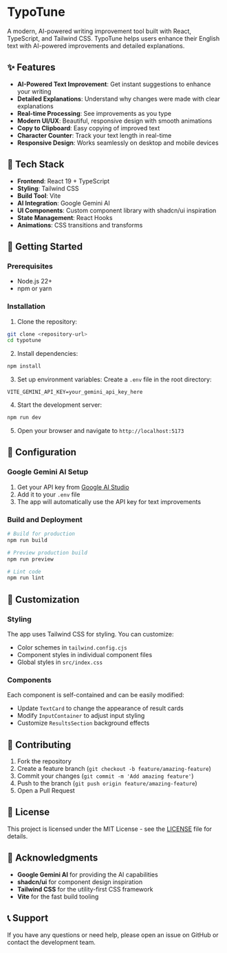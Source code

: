 # TypoTune

A modern, AI-powered writing improvement tool built with React, TypeScript, and Tailwind CSS. TypoTune helps users enhance their English text with AI-powered improvements and detailed explanations.

## ✨ Features

- **AI-Powered Text Improvement**: Get instant suggestions to enhance your writing
- **Detailed Explanations**: Understand why changes were made with clear explanations
- **Real-time Processing**: See improvements as you type
- **Modern UI/UX**: Beautiful, responsive design with smooth animations
- **Copy to Clipboard**: Easy copying of improved text
- **Character Counter**: Track your text length in real-time
- **Responsive Design**: Works seamlessly on desktop and mobile devices

## 🚀 Tech Stack

- **Frontend**: React 19 + TypeScript
- **Styling**: Tailwind CSS
- **Build Tool**: Vite
- **AI Integration**: Google Gemini AI
- **UI Components**: Custom component library with shadcn/ui inspiration
- **State Management**: React Hooks
- **Animations**: CSS transitions and transforms

## 🚀 Getting Started

### Prerequisites

- Node.js 22+
- npm or yarn

### Installation

1. Clone the repository:

```bash
git clone <repository-url>
cd typotune
```

2. Install dependencies:

```bash
npm install
```

3. Set up environment variables:
   Create a `.env` file in the root directory:

```env
VITE_GEMINI_API_KEY=your_gemini_api_key_here
```

4. Start the development server:

```bash
npm run dev
```

5. Open your browser and navigate to `http://localhost:5173`

## 🔧 Configuration

### Google Gemini AI Setup

1. Get your API key from [Google AI Studio](https://makersuite.google.com/app/apikey)
2. Add it to your `.env` file
3. The app will automatically use the API key for text improvements

### Build and Deployment

```bash
# Build for production
npm run build

# Preview production build
npm run preview

# Lint code
npm run lint
```

## 🎨 Customization

### Styling

The app uses Tailwind CSS for styling. You can customize:

- Color schemes in `tailwind.config.cjs`
- Component styles in individual component files
- Global styles in `src/index.css`

### Components

Each component is self-contained and can be easily modified:

- Update `TextCard` to change the appearance of result cards
- Modify `InputContainer` to adjust input styling
- Customize `ResultsSection` background effects

## 🤝 Contributing

1. Fork the repository
2. Create a feature branch (`git checkout -b feature/amazing-feature`)
3. Commit your changes (`git commit -m 'Add amazing feature'`)
4. Push to the branch (`git push origin feature/amazing-feature`)
5. Open a Pull Request

## 📝 License

This project is licensed under the MIT License - see the [LICENSE](LICENSE) file for details.

## 🙏 Acknowledgments

- **Google Gemini AI** for providing the AI capabilities
- **shadcn/ui** for component design inspiration
- **Tailwind CSS** for the utility-first CSS framework
- **Vite** for the fast build tooling

## 📞 Support

If you have any questions or need help, please open an issue on GitHub or contact the development team.
